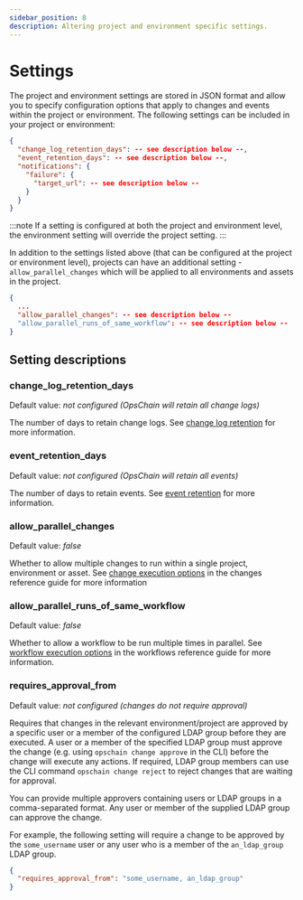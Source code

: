 ```yaml
---
sidebar_position: 8
description: Altering project and environment specific settings.
---
```


# Settings

The project and environment settings are stored in JSON format and allow you to specify configuration options that apply to changes and events within the project or environment. The following settings can be included in your project or environment:

```json
{
  "change_log_retention_days": -- see description below --,
  "event_retention_days": -- see description below --,
  "notifications": {
    "failure": {
      "target_url": -- see description below --
    }
  }
}
```

:::note
If a setting is configured at both the project and environment level, the environment setting will override the project setting.
:::

In addition to the settings listed above (that can be configured at the project or environment level), projects can have an additional setting - `allow_parallel_changes` which will be applied to all environments and assets in the project.

```json
{
  ...
  "allow_parallel_changes": -- see description below --
  "allow_parallel_runs_of_same_workflow": -- see description below --
}
```

## Setting descriptions

### change_log_retention_days

Default value: _not configured (OpsChain will retain all change logs)_

The number of days to retain change logs. See [change log retention](/docs/operations/maintenance/data-retention.md#change-log-retention) for more information.

### event_retention_days

Default value: _not configured (OpsChain will retain all events)_

The number of days to retain events. See [event retention](/docs/operations/maintenance/data-retention.md#event-retention) for more information.

### allow_parallel_changes

Default value: _false_

Whether to allow multiple changes to run within a single project, environment or asset. See [change execution options](/docs/reference/concepts/changes.md#change-execution-options) in the changes reference guide for more information

### allow_parallel_runs_of_same_workflow

Default value: _false_

Whether to allow a workflow to be run multiple times in parallel. See [workflow execution options](/docs/reference/concepts/workflows.md#workflow-execution-options) in the workflows reference guide for more information.

### requires_approval_from

Default value: _not configured (changes do not require approval)_

Requires that changes in the relevant environment/project are approved by a specific user or a member of the configured LDAP group before they are executed. A user or a member of the specified LDAP group must approve the change (e.g. using `opschain change approve` in the CLI) before the change will execute any actions. If required, LDAP group members can use the CLI command `opschain change reject` to reject changes that are waiting for approval.

You can provide multiple approvers containing users or LDAP groups in a comma-separated format. Any user or member of the supplied LDAP group can approve the change.

For example, the following setting will require a change to be approved by the `some_username` user or any user who is a member of the `an_ldap_group` LDAP group.

```json
{
  "requires_approval_from": "some_username, an_ldap_group"
}
